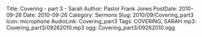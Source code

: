 Title: Covering - part 3 - Sarah
Author: Pastor Frank Jones
PostDate: 2010-09-26
Date: 2010-09-26
Category: Sermons
Slug: 2010/09/Covering_part3
Icon: microphone
AudioLink: Covering_part3
Tags: COVERING, SARAH
mp3: Covering_part3/09262010.mp3
ogg: Covering_part3/09262010.ogg
